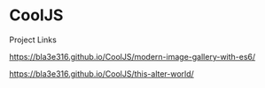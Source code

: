 # CoolJS

Project Links

https://bla3e316.github.io/CoolJS/modern-image-gallery-with-es6/

https://bla3e316.github.io/CoolJS/this-alter-world/
